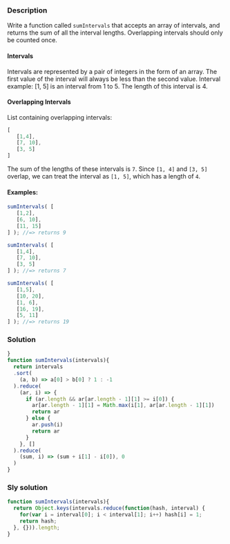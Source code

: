 ### Description

Write a function called `sumIntervals` that accepts an array of intervals, and returns the sum of all the interval lengths. Overlapping intervals should only be counted once.

#### Intervals

Intervals are represented by a pair of integers in the form of an array. The first value of the interval will always be less than the second value. Interval example: [1, 5] is an interval from 1 to 5. The length of this interval is 4.

#### Overlapping Intervals

List containing overlapping intervals:

```js
[
   [1,4],
   [7, 10],
   [3, 5]
]
```
The sum of the lengths of these intervals is `7`. Since `[1, 4]` and `[3, 5]` overlap, we can treat the interval as `[1, 5]`, which has a length of `4`.

#### Examples:

```js
sumIntervals( [
   [1,2],
   [6, 10],
   [11, 15]
] ); //=> returns 9

sumIntervals( [
   [1,4],
   [7, 10],
   [3, 5]
] ); //=> returns 7

sumIntervals( [
   [1,5],
   [10, 20],
   [1, 6],
   [16, 19],
   [5, 11]
] ); //=> returns 19
```

### Solution

```js
}
function sumIntervals(intervals){
  return intervals
  .sort(
    (a, b) => a[0] > b[0] ? 1 : -1
  ).reduce(
    (ar, i) => {
      if (ar.length && ar[ar.length - 1][1] >= i[0]) {
        ar[ar.length - 1][1] = Math.max(i[1], ar[ar.length - 1][1])
        return ar
      } else {
        ar.push(i)
        return ar
      }
    }, []
  ).reduce(
    (sum, i) => (sum + i[1] - i[0]), 0
  )
}
```

### Sly solution

```js
function sumIntervals(intervals){
  return Object.keys(intervals.reduce(function(hash, interval) {
    for(var i = interval[0]; i < interval[1]; i++) hash[i] = 1;
    return hash;
  }, {})).length;
}
```
